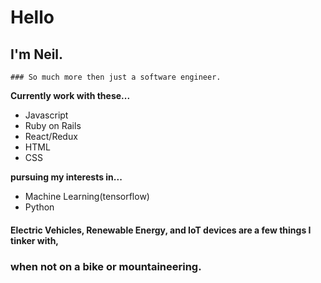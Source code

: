 # Hello

  ##  I'm Neil.
  
    ### So much more then just a software engineer.

**Currently work with these...**

- Javascript
- Ruby on Rails
- React/Redux
- HTML
- CSS

**pursuing my interests in...**

- Machine Learning(tensorflow)
- Python

#### Electric Vehicles, Renewable Energy, and IoT devices are a few things I tinker with,

  ### when not on a bike or mountaineering.


